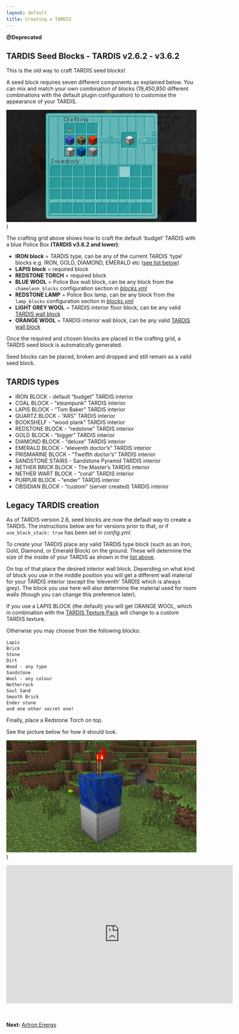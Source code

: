```yaml
---
layout: default
title: Creating a TARDIS
---
```


**@Deprecated**

## TARDIS Seed Blocks - TARDIS v2.6.2 - v3.6.2

This is the old way to craft TARDIS seed blocks!

A seed block requires seven different components as explained below. You can mix and match your own combination of
blocks (19,450,850 different combinations with the default plugin configuration) to customise the appearance of your
TARDIS.

![Crafting a TARDIS seed block](/images/docs/craftdefaultseed.jpg))

The crafting grid above shows how to craft the default ‘budget’ TARDIS with a blue Police Box **(TARDIS v3.6.2 and
lower)**:

- **IRON block** = TARDIS type, can be any of the current TARDIS ‘type’ blocks e.g. IRON, GOLD, DIAMOND, EMERALD
  etc ([see list below](#types))
- **LAPIS block** = required block
- **REDSTONE TORCH** = required block
- **BLUE WOOL** = Police Box wall block, can be any block from the `chameleon_blocks` configuration section in
  _[blocks.yml](https://github.com/eccentricdevotion/TARDIS/blob/v4.0/src/main/resources/blocks.yml#L129-L307)_
- **REDSTONE LAMP** = Police Box lamp, can be any block from the `lamp_blocks` configuration section in
  _[blocks.yml](https://github.com/eccentricdevotion/TARDIS/blob/v4.0/src/main/resources/blocks.yml#L308-L314)_
- **LIGHT GREY WOOL** = TARDIS interior floor block, can be any
  valid [TARDIS wall block](https://github.com/eccentricdevotion/TARDIS/blob/v4.0/src/main/resources/blocks.yml#L4-L127)
- **ORANGE WOOL** = TARDIS interior wall block, can be any
  valid [TARDIS wall block](https://github.com/eccentricdevotion/TARDIS/blob/v4.0/src/main/resources/blocks.yml#L4-L127)

Once the required and chosen blocks are placed in the crafting grid, a TARDIS seed block is automatically generated.

Seed blocks can be placed, broken and dropped and still remain as a valid seed block.

## TARDIS types

- IRON BLOCK - default “budget” TARDIS interior
- COAL BLOCK - “steampunk” TARDIS interior
- LAPIS BLOCK - “Tom Baker” TARDIS interior
- QUARTZ BLOCK - “ARS” TARDIS interior
- BOOKSHELF - “wood plank” TARDIS interior
- REDSTONE BLOCK - “redstone” TARDIS interior
- GOLD BLOCK - “bigger” TARDIS interior
- DIAMOND BLOCK - “deluxe” TARDIS interior
- EMERALD BLOCK - “eleventh doctor’s” TARDIS interior
- PRISMARINE BLOCK - “Twelfth doctor’s” TARDIS interior
- SANDSTONE STAIRS - Sandstone Pyramid TARDIS interior
- NETHER BRICK BLOCK - The Master’s TARDIS interior
- NETHER WART BLOCK - “coral” TARDIS interior
- PURPUR BLOCK - “ender” TARDIS interior
- OBSIDIAN BLOCK - “custom” (server created) TARDIS interior

## Legacy TARDIS creation

As of TARDIS version 2.6, seed blocks are now the default way to create a TARDIS. The instructions below are for
versions prior to that, or if `use_block_stack: true` has been set in _config.yml_.

To create your TARDIS place any valid TARDIS type block (such as an Iron, Gold, Diamond, or Emerald Block) on the
ground. These will determine the size of the inside of your TARDIS as shown in the [list above](#types).

On top of that place the desired interior wall block. Depending on what kind of block you use in the middle position you
will get a different wall material for your TARDIS interior (except the ‘eleventh’ TARDIS which is always grey). The
block you use here will also determine the material used for room walls (though you can change this preference later).

If you use a LAPIS BLOCK (the default) you will get ORANGE WOOL, which in combination with
the [TARDIS Texture Pack](http://www.curse.com/texture-packs/minecraft/tardis-tp) will change to a custom TARDIS
texture.

Otherwise you may choose from the following blocks:

    Lapis
    Brick
    Stone
    Dirt
    Wood - any type
    Sandstone
    Wool - any colour
    Netherrack
    Soul Sand
    Smooth Brick
    Ender stone
    and one other secret one!

Finally, place a Redstone Torch on top.

See the picture below for how it should look.

![Block stack](/images/docs/tardis-create.jpg))

<iframe src="https://player.vimeo.com/video/57807690" width="600" height="366" frameborder="0" webkitallowfullscreen mozallowfullscreen allowfullscreen></iframe>

&nbsp;

**Next:** [Artron Energy](artron-energy)
